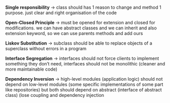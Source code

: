 **Single responsibility** → class should has 1 reason to change and method 1 purpose. just clear and right organisation of the code
    
**Open-Closed Principle** → must be opened for extension and closed for modifications. we can have abstract classes and we can inherit and also extension keyword, so we can use parents methods and add ours

**Liskov Substitution** → subclass should be able to replace objects of a superclass without errors in a program
    
**Interface Segregation** → interfaces should not force clients to implement something they don’t need, interfaces should not be monolithic (cleaner and more maintainable code)
    
**Dependency Inversion** → high-level modules (application logic) should not depend on low-level modules (some specific implementations of some part like repositories) but both should depend on abstract (interface of abstract class) (lose coupling and dependency injection